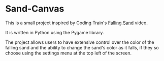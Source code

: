 # Sand-Canvas

This is a small project inspired by Coding Train's [Falling Sand](https://www.youtube.com/watch?v=L4u7Zy_b868) video. 

It is written in Python using the Pygame library. 

The project allows users to have extensive control over the color of the falling sand and the ability to change the sand's color as it falls, if they so choose using the settings menu at the top left of the screen.